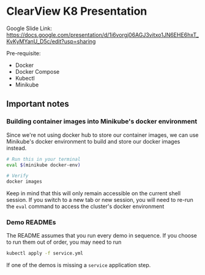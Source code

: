 # ClearView K8 Presentation

Google Slide Link: https://docs.google.com/presentation/d/1i6vorgj06AGJ3vitxo1JN6EHE6hxT_KvKyMYanU_D5c/edit?usp=sharing

Pre-requisite:
- Docker
- Docker Compose
- Kubectl
- Minikube

## Important notes

### Building container images into Minikube's docker environment
Since we're not using docker hub to store our container images, we can use Minikube's docker environment to build and store our docker images instead.

```bash
# Run this in your terminal
eval $(minikube docker-env)

# Verify
docker images
```

Keep in mind that this will only remain accessible on the current shell session. If you switch to a new tab or new session, you will need to re-run the `eval` command to access the cluster's docker environment

### Demo READMEs
The README assumes that you run every demo in sequence. If you choose to run them out of order, you may need to run
```bash
kubectl apply -f service.yml
```
If one of the demos is missing a `service` application step.
